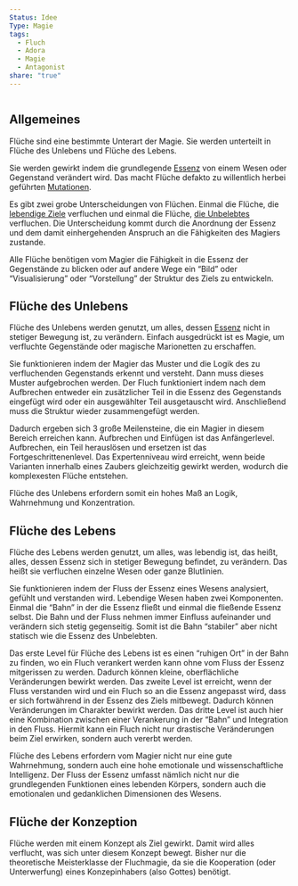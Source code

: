```yaml
---
Status: Idee
Type: Magie
tags:
  - Fluch
  - Adora
  - Magie
  - Antagonist
share: "true"
---
```

```table-of-contents
```

## Allgemeines

Flüche sind eine bestimmte Unterart der Magie. Sie werden unterteilt in Flüche des Unlebens und Flüche des Lebens. 

Sie werden gewirkt indem die grundlegende [Essenz](../../../Geschichte%20von%20Adora/Die%20neue%20Bedrohung%20-%20Die%20Risse/Natur%20der%20Essenz.md) von einem Wesen oder Gegenstand verändert wird. Das macht Flüche defakto zu willentlich herbei geführten [Mutationen](../../../Gefahren/Chaos,%20Entropie%20und%20Mutationen/Mutationen.md). 

Es gibt zwei grobe Unterscheidungen von Flüchen. Einmal die Flüche, die [lebendige Ziele](Fl%C3%BCche.md#Flüche%20des%20Lebens) verfluchen und einmal die Flüche, [die Unbelebtes](Fl%C3%BCche.md#Flüche%20des%20Unlebens) verfluchen. Die Unterscheidung kommt durch die Anordnung der Essenz und dem damit einhergehenden Anspruch an die Fähigkeiten des Magiers zustande. 

Alle Flüche benötigen vom Magier die Fähigkeit in die Essenz der Gegenstände zu blicken oder auf andere Wege ein “Bild” oder “Visualisierung” oder “Vorstellung” der Struktur des Ziels zu entwickeln. 

## Flüche des Unlebens

Flüche des Unlebens werden genutzt, um alles, dessen [Essenz](../../../Geschichte%20von%20Adora/Die%20neue%20Bedrohung%20-%20Die%20Risse/Natur%20der%20Essenz.md) nicht in stetiger Bewegung ist, zu verändern. Einfach ausgedrückt ist es Magie, um verfluchte Gegenstände oder magische Marionetten zu erschaffen. 

Sie funktionieren indem der Magier das Muster und die Logik des zu verfluchenden Gegenstands erkennt und versteht. Dann muss dieses Muster aufgebrochen werden. Der Fluch funktioniert indem nach dem Aufbrechen entweder ein zusätzlicher Teil in die Essenz des Gegenstands eingefügt wird oder ein ausgewählter Teil ausgetauscht wird. Anschließend muss die Struktur wieder zusammengefügt werden. 

Dadurch ergeben sich 3 große Meilensteine, die ein Magier in diesem Bereich erreichen kann. Aufbrechen und Einfügen ist das Anfängerlevel. Aufbrechen, ein Teil herauslösen und ersetzen ist das Fortgeschrittenenlevel. Das Expertenniveau wird erreicht, wenn beide Varianten innerhalb eines Zaubers gleichzeitig gewirkt werden, wodurch die komplexesten Flüche entstehen. 

Flüche des Unlebens erfordern somit ein hohes Maß an Logik, Wahrnehmung und Konzentration. 


## Flüche des Lebens

Flüche des Lebens werden genutzt, um alles, was lebendig ist, das heißt, alles, dessen Essenz sich in stetiger Bewegung befindet, zu verändern. Das heißt sie verfluchen einzelne Wesen oder ganze Blutlinien. 

Sie funktionieren indem der Fluss der Essenz eines Wesens analysiert, gefühlt und verstanden wird. Lebendige Wesen haben zwei Komponenten. Einmal die “Bahn” in der die Essenz fließt und einmal die fließende Essenz selbst. Die Bahn und der Fluss nehmen immer Einfluss aufeinander und verändern sich stetig gegenseitig. Somit ist die Bahn “stabiler” aber nicht statisch wie die Essenz des Unbelebten. 

Das erste Level für Flüche des Lebens ist es einen “ruhigen Ort” in der Bahn zu finden, wo ein Fluch verankert werden kann ohne vom Fluss der Essenz mitgerissen zu werden. Dadurch können kleine, oberflächliche Veränderungen bewirkt werden. 
Das zweite Level ist erreicht, wenn der Fluss verstanden wird und ein Fluch so an die Essenz angepasst wird, dass er sich fortwährend in der Essenz des Ziels mitbewegt. Dadurch können Veränderungen im Charakter bewirkt werden. 
Das dritte Level ist auch hier eine Kombination zwischen einer Verankerung in der “Bahn” und Integration in den Fluss. Hiermit kann ein Fluch nicht nur drastische Veränderungen beim Ziel erwirken, sondern auch vererbt werden. 

Flüche des Lebens erfordern vom Magier nicht nur eine gute Wahrnehmung, sondern auch eine hohe emotionale und wissenschaftliche Intelligenz. Der Fluss der Essenz umfasst nämlich nicht nur die grundlegenden Funktionen eines lebenden Körpers, sondern auch die emotionalen und gedanklichen Dimensionen des Wesens. 



## Flüche der Konzeption

Flüche werden mit einem Konzept als Ziel gewirkt. Damit wird alles verflucht, was sich unter diesem Konzept bewegt. Bisher nur die theoretische Meisterklasse der Fluchmagie, da sie die Kooperation (oder Unterwerfung) eines Konzepinhabers (also Gottes) benötigt. 